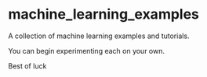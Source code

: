 machine_learning_examples
=========================

A collection of machine learning examples and tutorials.

You can begin experimenting each on your own.

Best of luck

